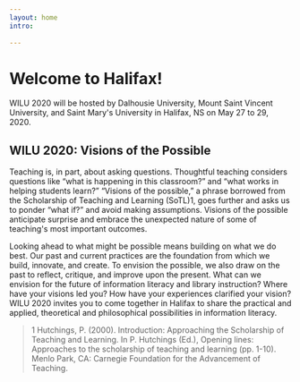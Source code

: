 ```yaml
---
layout: home
intro:
  
---
```


# Welcome to Halifax!

WILU 2020 will be hosted by Dalhousie University, Mount Saint Vincent University, and Saint Mary's University in Halifax, NS on May 27 to 29, 2020.
  
## WILU 2020: Visions of the Possible

Teaching is, in part, about asking questions. Thoughtful teaching considers questions like “what is happening in this classroom?” and “what works in helping students learn?”  “Visions of the possible,” a phrase borrowed from the Scholarship of Teaching and Learning (SoTL)1, goes further and asks us to ponder “what if?” and avoid making assumptions. Visions of the possible anticipate surprise and embrace the unexpected nature of some of teaching's most important outcomes. 

Looking ahead to what might be possible means building on what we do best. Our past and current practices are the foundation from which we build, innovate, and create. To envision the possible, we also draw on the past to reflect, critique, and improve upon the present. What can we envision for the future of information literacy and library instruction? Where have your visions led you? How have your experiences clarified your vision?  WILU 2020 invites you to come together in Halifax to share the practical and applied, theoretical and philosophical possibilities in information literacy.

> 1 Hutchings, P. (2000). Introduction: Approaching the Scholarship of Teaching and Learning. In P. Hutchings (Ed.), Opening lines: Approaches to the scholarship of teaching and learning (pp. 1-10). Menlo Park, CA: Carnegie Foundation for the Advancement of Teaching.
  
 <!-- <a href="#" class="image main"><img src="{{ 'assets/images/pic01.jpg' | relative_url }}" alt="" /></a>-->
  

